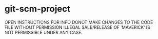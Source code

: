 # git-scm-project
OPEN INSTRUCTIONS FOR INFO
DONOT MAKE CHANGES TO THE CODE FILE WITHOUT PERMISSION
ILLEGAL SALE/RELEASE OF 'MAVERICK' IS NOT PERMISSIBLE UNDER ANY CASE.
